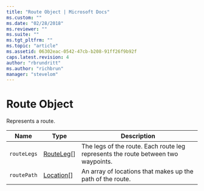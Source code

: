 ```yaml
---
title: "Route Object | Microsoft Docs"
ms.custom: ""
ms.date: "02/28/2018"
ms.reviewer: ""
ms.suite: ""
ms.tgt_pltfrm: ""
ms.topic: "article"
ms.assetid: 06302eac-0542-47cb-b208-91ff26f9b92f
caps.latest.revision: 4
author: "rbrundritt"
ms.author: "richbrun"
manager: "stevelom"
---
```

# Route Object
Represents a route.

| Name	      | Type        | Description                                                                             |
|-------------|-------------|-----------------------------------------------------------------------------------------|
| `routeLegs` |	[RouteLeg](../v8-web-control/routeleg-object.md)[]	|The legs of the route. Each route leg represents the route between two waypoints. |
| `routePath` | [Location\[\]](https://msdn.microsoft.com/library/mt712687.aspx) | An array of locations that makes up the path of the route.